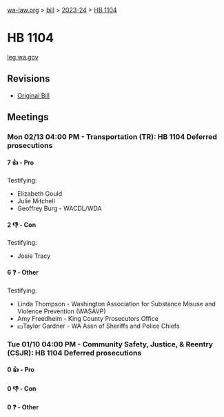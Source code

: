[wa-law.org](/) > [bill](/bill/) > [2023-24](/bill/2023-24/) > [HB 1104](/bill/2023-24/hb/1104/)

# HB 1104
[leg.wa.gov](https://app.leg.wa.gov/billsummary?BillNumber=1104&Year=2023&Initiative=false)

## Revisions
* [Original Bill](1/)

## Meetings
### Mon 02/13 04:00 PM - Transportation (TR): HB 1104 Deferred prosecutions
#### 7 👍 - Pro
Testifying:
* Elizabeth Gould
* Julie Mitchell
* Geoffrey Burg - WACDL/WDA

#### 2 👎 - Con
Testifying:
* Josie Tracy

#### 6 ❓ - Other
Testifying:
* Linda Thompson - Washington Association for Substance Misuse and Violence Prevention (WASAVP)
* Amy Freedheim - King County Prosecutors Office
* 💵Taylor Gardner - WA Assn of Sheriffs and Police Chiefs

### Tue 01/10 04:00 PM - Community Safety, Justice, & Reentry (CSJR): HB 1104 Deferred prosecutions
#### 0 👍 - Pro

#### 0 👎 - Con

#### 0 ❓ - Other
